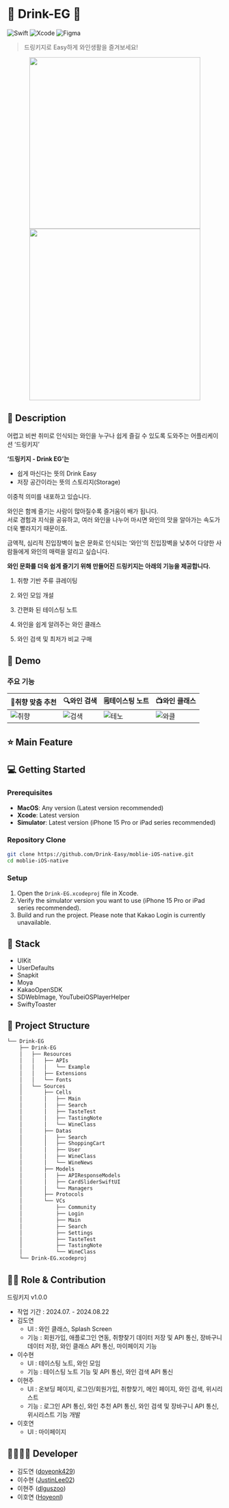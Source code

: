 # 🍷 Drink-EG 🍷

![Swift](https://img.shields.io/badge/swift-F54A2A?style=for-the-badge&logo=swift&logoColor=white)
![Xcode](https://img.shields.io/badge/Xcode-007ACC?style=for-the-badge&logo=Xcode&logoColor=white)
![Figma](https://img.shields.io/badge/figma-%23F24E1E.svg?style=for-the-badge&logo=figma&logoColor=white)

> 드링키지로 Easy하게 와인생활을 즐겨보세요!
<div align="center">
  <img src = "https://github.com/user-attachments/assets/1e11bdd8-7e8c-436d-90fd-9267ba825c9d" width="400">
  <img src = "https://github.com/user-attachments/assets/8bdcb11b-28c2-42b1-a079-f15d46ad592e" width="400">
</div>

## 📖 Description
어렵고 비싼 취미로 인식되는 와인을 누구나 쉽게 즐길 수 있도록 도와주는 어플리케이션 ‘드링키지’

**‘드링키지 - Drink EG’는**

- 쉽게 마신다는 뜻의 Drink Easy
- 저장 공간이라는 뜻의 스토리지(Storage)

이중적 의미를 내포하고 있습니다.

와인은 함께 즐기는 사람이 많아질수록 즐거움이 배가 됩니다.<br>
서로 경험과 지식을 공유하고, 여러 와인을 나누어 마시면 와인의 맛을 알아가는 속도가 더욱 빨라지기 때문이죠.

금액적, 심리적 진입장벽이 높은 문화로 인식되는 ‘와인’의
진입장벽을 낮추어 다양한 사람들에게 와인의 매력을 알리고 싶습니다.

**와인 문화를 더욱 쉽게 즐기기 위해 만들어진 드링키지는 아래의 기능을 제공합니다.**

1. 취향 기반 주류 큐레이팅

2. 와인 모임 개설

3. 간편화 된 테이스팅 노트

4. 와인을 쉽게 알려주는 와인 클래스

5. 와인 검색 및 최저가 비교 구매
## :baby_chick: Demo
### 주요 기능
| 🌟**취향 맞춤 추천** | 🔍**와인 검색** | 🗒️**테이스팅 노트** | 📺**와인 클래스** |
| --- | --- | --- | --- |
| ![취향](https://github.com/user-attachments/assets/64a18104-89dd-47ed-b105-cc3f4773ed02) | ![검색](https://github.com/user-attachments/assets/4c1cf1dd-6bfa-48ea-83af-a739325ea272) | ![테노](https://github.com/user-attachments/assets/69c987f1-9c60-42a8-9cc6-2f2788c4f9e1) | ![와클](https://github.com/user-attachments/assets/ec3279a5-4888-4a31-9882-d1d545a1ef4a) |

## ⭐ Main Feature

## 💻 Getting Started
### **Prerequisites**
  - **MacOS**: Any version (Latest version recommended)
  - **Xcode**: Latest version
  - **Simulator**: Latest version (iPhone 15 Pro or iPad series recommended)
    
### **Repository Clone**
  ```bash
git clone https://github.com/Drink-Easy/moblie-iOS-native.git
cd moblie-iOS-native
  ```

### **Setup**
   1. Open the `Drink-EG.xcodeproj` file in Xcode.
   2. Verify the simulator version you want to use (iPhone 15 Pro or iPad series recommended).
   3. Build and run the project. Please note that Kakao Login is currently unavailable.

## 🔧 Stack
- UIKit
- UserDefaults
- Snapkit
- Moya
- KakaoOpenSDK
- SDWebImage, YouTubeiOSPlayerHelper
- SwiftyToaster

## :open_file_folder: Project Structure
```markdown
└── Drink-EG
    ├── Drink-EG
    │   ├── Resources
    │   │   ├── APIs
    │   │   │   └── Example
    │   │   ├── Extensions
    │   │   └── Fonts
    │   └── Sources
    │       ├── Cells
    │       │   ├── Main
    │       │   ├── Search
    │       │   ├── TasteTest
    │       │   ├── TastingNote
    │       │   └── WineClass
    │       ├── Datas
    │       │   ├── Search
    │       │   ├── ShoppingCart
    │       │   ├── User
    │       │   ├── WineClass
    │       │   └── WineNews
    │       ├── Models
    │       │   ├── APIResponseModels
    │       │   ├── CardSliderSwiftUI
    │       │   └── Managers
    │       ├── Protocols
    │       └── VCs
    │           ├── Community
    │           ├── Login
    │           ├── Main
    │           ├── Search
    │           ├── Settings
    │           ├── TasteTest
    │           ├── TastingNote
    │           └── WineClass
    └── Drink-EG.xcodeproj
```

## 👨‍💻 Role & Contribution
드링키지 v1.0.0 
- 작업 기간 : 2024.07. - 2024.08.22
- 김도연
    - UI : 와인 클래스, Splash Screen
    - 기능 : 회원가입, 애플로그인 연동, 취향찾기 데이터 저장 및 API 통신, 장바구니 데이터 저장, 와인 클래스 API 통신, 마이페이지 기능
- 이수현
    - UI : 테이스팅 노트, 와인 모임
    - 기능 : 테이스팅 노트 기능 및 API 통신, 와인 검색 API 통신
- 이현주
    - UI : 온보딩 페이지, 로그인/회원가입, 취향찾기, 메인 페이지, 와인 검색, 위시리스트
    - 기능 : 로그인 API 통신, 와인 추천 API 통신, 와인 검색 및 장바구니 API 통신, 위시리스트 기능 개발
- 이호연
    - UI : 마이페이지


## 👨‍👩‍👧‍👦 Developer
* 김도연 ([doyeonk429](https://github.com/doyeonk429))
* 이수현 ([JustinLee02](https://github.com/JustinLee02))
* 이현주 ([dlguszoo](https://github.com/dlguszoo))
* 이호연 ([Hoyeonl](https://github.com/Hoyeonl))
